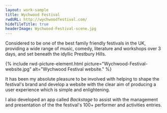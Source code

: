 ```yaml
---
layout: work-sample
title: Wychwood Festival
rwdURL: http://wychwoodfestival.com/
hideTileTitle: true
headerImage: Wychwood-Festival-scene.jpg
---
```


Considered to be one of the best family friendly festivals in the UK, providing a wide range of music, comedy, literature and workshops over 3 days, and set beneath the idyllic Prestbury Hills.

{% include rwd-picture-element.html picture="Wychwood-Festival-website.jpg" alt="Wychwood Festival website." %}

It has been my absolute pleasure to be involved with helping to shape the festival's brand and develop a website with the clear aim of producing a user experience which is simple and enlightening.

I also developed an app called _Backstage_ to assist with the management and presentation of the the festival's 100+ performer and activities entries.
